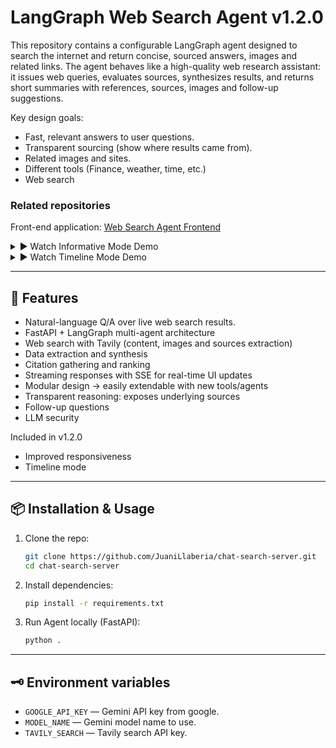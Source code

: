 # LangGraph Web Search Agent v1.2.0

This repository contains a configurable LangGraph agent designed to search the internet and return concise, sourced answers, images and related links. The agent behaves like a high-quality web research assistant: it issues web queries, evaluates sources, synthesizes results, and returns short summaries with references, sources, images and follow-up suggestions.

Key design goals:

* Fast, relevant answers to user questions.
* Transparent sourcing (show where results came from).
* Related images and sites.
* Different tools (Finance, weather, time, etc.)
* Web search
  
### Related repositories

Front-end application: [Web Search Agent Frontend](https://github.com/JuaniLlaberia/chat-search-client)

<details>
  <summary>▶️ Watch Informative Mode Demo</summary>
  
  https://github.com/user-attachments/assets/eeeb86cc-686a-48fb-97df-72b095d1540f


</details>

<details>
  <summary>▶️ Watch Timeline Mode Demo</summary>
  
  https://github.com/user-attachments/assets/010bdf4d-b286-4ad9-9b9d-6602612d8e74


</details>

---

## 🚀 Features

* Natural-language Q/A over live web search results.
* FastAPI + LangGraph multi-agent architecture
* Web search with Tavily (content, images and sources extraction)
* Data extraction and synthesis
* Citation gathering and ranking
* Streaming responses with SSE for real-time UI updates
* Modular design → easily extendable with new tools/agents
* Transparent reasoning: exposes underlying sources
* Follow-up questions
* LLM security

Included in v1.2.0
* Improved responsiveness
* Timeline mode
---
## 📦 Installation & Usage
1. Clone the repo:
   ```bash
   git clone https://github.com/JuaniLlaberia/chat-search-server.git
   cd chat-search-server
   ```
2. Install dependencies:
   ```bash
   pip install -r requirements.txt
   ```
3. Run Agent locally (FastAPI):

   ```bash
   python .
   ```
---

## 🗝️ Environment variables

* `GOOGLE_API_KEY` — Gemini API key from google.
* `MODEL_NAME` — Gemini model name to use.
* `TAVILY_SEARCH` — Tavily search API key.

